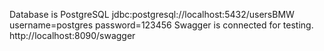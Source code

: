 Database is PostgreSQL
jdbc:postgresql://localhost:5432/usersBMW
username=postgres
password=123456
Swagger is connected for testing.
http://localhost:8090/swagger


